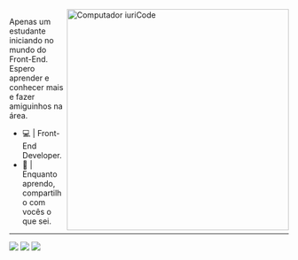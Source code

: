 <img src="https://raw.githubusercontent.com/MicaelliMedeiros/micaellimedeiros/master/image/computer-illustration.png" min-width="400px" max-width="400px" width="400px" align="right" alt="Computador iuriCode">

<p align="left"> 
  Apenas um estudante iniciando no mundo do Front-End. Espero aprender e conhecer mais e fazer amiguinhos na área. 
</p>

- 💻 | Front-End Developer.
- 🧠 | Enquanto aprendo, compartilho com vocês o que sei.

***

<p align="left">
  <a href="https://www.linkedin.com/in/arthur-rodrigues-5aa9a3215/" alt="Linkedin">
  <img src="https://img.shields.io/badge/LinkedIn-0077B5?style=for-the-badge&logo=linkedin&logoColor=white"></a>

  <a href="https://www.instagram.com/arthurrsfc/" alt="Instagram">
  <img src="https://img.shields.io/badge/Instagram-E4405F?style=for-the-badge&logo=instagram&logoColor=white"></a>
  
  <a href="https://github.com/ArthurRSaldanha" alt="Github">
  <img src="https://img.shields.io/badge/GitHub-100000?style=for-the-badge&logo=github&logoColor=white&link=https://github.com/MatheusFC2"/></a>
</p>  
